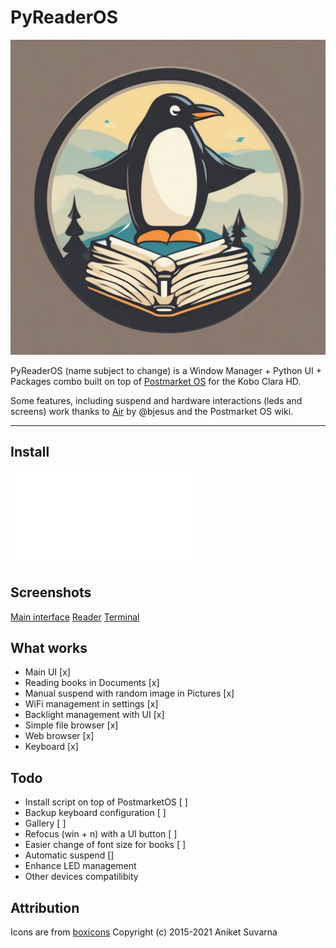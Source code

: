 # PyReaderOS

![](./doc/logo.jpg)

PyReaderOS (name subject to change) is a Window Manager + Python UI + Packages combo built on top of [Postmarket OS](https://wiki.postmarketos.org/wiki/Kobo_Clara_HD_(kobo-clara)) for the Kobo Clara HD.

Some features, including suspend and hardware interactions (leds and screens) work thanks to [Air](https://github.com/bjesus/air) by @bjesus and the Postmarket OS wiki.

---

## Install

![Installation Instructions](./doc/install.md)

## Screenshots

[Main interface](./doc/1.png)
[Reader](./doc/2.png)
[Terminal](./doc/3.png)

## What works

- Main UI [x]
- Reading books in Documents [x]
- Manual suspend with random image in Pictures [x]
- WiFi management in settings [x]
- Backlight management with UI [x]
- Simple file browser [x]
- Web browser [x]
- Keyboard [x]

## Todo

- Install script on top of PostmarketOS [ ]
- Backup keyboard configuration [ ]
- Gallery [ ]
- Refocus (win + n) with a UI button [ ]
- Easier change of font size for books [ ]
- Automatic suspend []
- Enhance LED management
- Other devices compatilibity

## Attribution

Icons are from [boxicons](https://boxicons.com/) Copyright (c) 2015-2021 Aniket Suvarna
